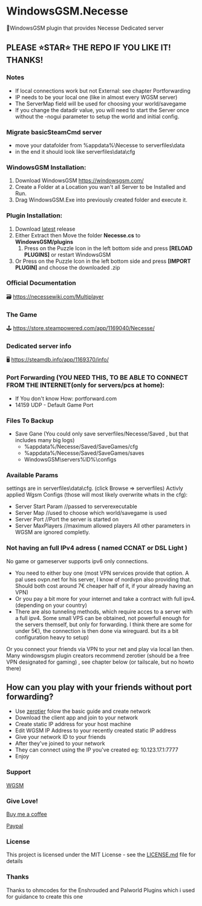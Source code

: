 # WindowsGSM.Necesse
🧩WindowsGSM plugin that provides Necesse Dedicated server

## PLEASE ⭐STAR⭐ THE REPO IF YOU LIKE IT! THANKS!



### Notes
- If local connections work but not External: see chapter Portforwarding
- IP needs to be your local one (like in almost every WGSM server)
- The ServerMap field will be used for choosing your world/savegame
- If you change the datadir value, you will need to start the Server once without the -nogui parameter to setup the world and initial config.

### Migrate basicSteamCmd server
- move your datafolder from %appdata%\\Necesse to serverfiles\\data
- in the end it should look like serverfiles\\data\\cfg

### WindowsGSM Installation: 
1. Download  WindowsGSM https://windowsgsm.com/ 
2. Create a Folder at a Location you wan't all Server to be Installed and Run.
3. Drag WindowsGSM.Exe into previously created folder and execute it.

### Plugin Installation:
1. Download [latest](https://https://github.com/Raziel7893/WindowsGSM.Necesse/releases/latest) release
2. Either Extract then Move the folder **Necesse.cs** to **WindowsGSM/plugins** 
    1. Press on the Puzzle Icon in the left bottom side and press **[RELOAD PLUGINS]** or restart WindowsGSM
3. Or Press on the Puzzle Icon in the left bottom side and press **[IMPORT PLUGIN]** and choose the downloaded .zip

### Official Documentation
🗃️ https://necessewiki.com/Multiplayer

### The Game
🕹️ https://store.steampowered.com/app/1169040/Necesse/

### Dedicated server info
🖥️ https://steamdb.info/app/1169370/info/

### Port Forwarding (YOU NEED THIS, TO BE ABLE TO CONNECT FROM THE INTERNET(only for servers/pcs at home):
- If You don't know How: portforward.com
- 14159 UDP - Default Game Port

### Files To Backup
- Save Gane (You could only save serverfiles/Necesse/Saved , but that includes many big logs)
  - %appdata%/Necesse/Saved/SaveGames/cfg
  - %appdata%/Necesse/Saved/SaveGames/saves
  - WindowsGSM\servers\%ID%\configs

### Available Params
settings are in serverfiles\data\cfg. (click Browse => serverfiles)
Activly applied Wgsm Configs (those will most likely overwrite whats in the cfg):
- Server Start Param		//passed to serverexecutable
- Server Map				//used to choose which world/savegame is used
- Server Port				//Port the server is started on
- Server MaxPlayers			//maximum allowed players
All other parameters in WGSM are ignored completly.

### Not having an full IPv4 adress ( named CCNAT or DSL Light )
No game or gameserver supports ipv6 only connections. 
- You need to either buy one (most VPN services provide that option. A pal uses ovpn.net for his server, I know of nordvpn also providing that. Should both cost around 7€ cheaper half of it, if your already having an VPN)
- Or you pay a bit more for your internet and take a contract with full ipv4. (depending on your country)
- There are also tunneling methods, which require acces to a server with a full ipv4. Some small VPS can be obtained, not powerfull enough for the servers themself, but only for forwarding. I think there are some for under 5€), the connection is then done via wireguard. but its a bit configuration heavy to setup) 

Or you connect your friends via VPN to your net and play via local lan then.
Many windowsgsm plugin creators recommend zerotier (should be a free VPN designated for gaming) , see chapter below (or tailscale, but no howto there)

## How can you play with your friends without port forwarding?
- Use [zerotier](https://www.zerotier.com/) folow the basic guide and create network
- Download the client app and join to your network
- Create static IP address for your host machine
- Edit WGSM IP Address to your recently created static IP address
- Give your network ID to your friends
- After they've joined to your network
- They can connect using the IP you've created eg: 10.123.17.1:7777
- Enjoy

### Support
[WGSM](https://discord.com/channels/590590698907107340/645730252672335893)

### Give Love!
[Buy me a coffee](https://ko-fi.com/raziel7893)

[Paypal](https://paypal.me/raziel7893)

### License
This project is licensed under the MIT License - see the <a href="https://github.com/raziel7893/WindowsGSM.Necesse/blob/main/LICENSE">LICENSE.md</a> file for details

### Thanks
Thanks to ohmcodes for the Enshrouded and Palworld Plugins which i used for guidance to create this one
